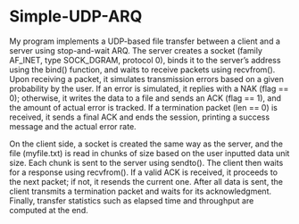 ﻿# Simple-UDP-ARQ

My program implements a UDP-based file transfer between a client and a server using
stop-and-wait ARQ. The server creates a socket (family AF_INET, type SOCK_DGRAM,
protocol 0), binds it to the server’s address using the bind() function, and waits to receive
packets using recvfrom(). Upon receiving a packet, it simulates transmission errors based on a
given probability by the user. If an error is simulated, it replies with a NAK (flag == 0); otherwise,
it writes the data to a file and sends an ACK (flag == 1), and the amount of actual error is
tracked. If a termination packet (len == 0) is received, it sends a final ACK and ends the
session, printing a success message and the actual error rate.

On the client side, a socket is created the same way as the server, and the file (myfile.txt) is
read in chunks of size based on the user inputted data unit size. Each chunk is sent to the
server using sendto(). The client then waits for a response using recvfrom(). If a valid ACK is
received, it proceeds to the next packet; if not, it resends the current one. After all data is sent,
the client transmits a termination packet and waits for its acknowledgment. Finally, transfer
statistics such as elapsed time and throughput are computed at the end.
